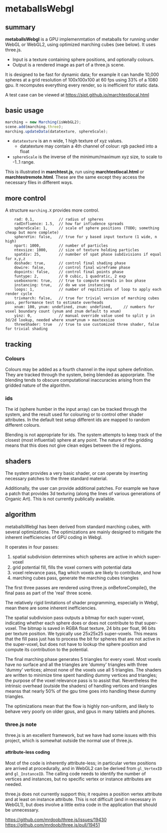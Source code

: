 # metaballsWebgl
## summary
**metaballsWebgl** is a GPU implemenmtation of metaballs for running under WebGL or WebGL2, using optimized marching cubes (see below).
It uses three.js.

* Input is a texture containing sphere positions, and optionally colours.
* Output is a rendered image as part of a three.js scene.

It is designed to be fast for dynamic data; for example it can handle 10,000 spheres at a grid resolution of 100x100x100 at 60 fps using 33% of a 1080 gpu.
It recomputes everything every render, so is inefficient for static data.

A test case can be viewed at https://sjpt.github.io/marchtestlocal.html

## basic usage
```javascript
marching = new Marching(isWebGL2);
scene.add(marching.three);
marching.updateData(datatexture, sphereScale);
```
* `datatexture` is an n wide, 1 high texture of xyz values.
  * datatexture may contain a 4th channel of colour: rgb packed into a float
* `sphereScale` is the inverse of the minimum/maximum xyz size, to scale to -1..1 range.

This is illustrated in **marchtest.js**, run using **marchtestlocal.html** or **marchtestremote.html**.
These are the same except they access the necessary files in different ways.

## more control
A structure `marching.X` provides more control.
```
    rad: 0.1,           // radius of spheres
    radInfluence: 1.5,  // how far infludence spreads
    sphereScale: 1,     // scale of sphere positions (TODO; something cheap but more complete)
    sphereYin: false,   // true for y based input texture (1 wide, n high)
    npart: 1000,        // number of particles
    ntexsize: 1000,     // size of texture holding particles
    spatdiv: 25,        // numnber of spat phase subdivisions if equal for x,y,z
    doshade: true,      // control final shading phase
    dowire: false,      // control final wireframe phase
    dopoints: false,    // control final points phase
    funtype: 2,         // 0 cubic, 1 quadratic, 2 exp
    useboxnorm: true,   // true to compute normals in box phase
    instancing: true,   // do we use instancing
    loops: 1,           // number of repititions of loop to apply each render cycle
    trivmarch: false,   // true for trivial version of marching cubes pass, performance test to estimate overheads
    xnum: 100, ynum: undefined, znum: undefined,     // numbers for voxel boundary count (ynum and znum default to xnum)
    yinz: 0,            // manual override value used to split y in 3d/2d lookup, needed where xnum*ynum > maxtexsize
    threeShader: true   // true to use customized three shader, false for trivial shading
```
## tracking
### Colours
Colours may be added as a fourth channel in the input sphere definition. They are tracked through the system, being blended as apporpriate. The blending tends to obscure computational inaccuracies arising from the gridded nature of the algorithm.

### ids
The id (sphere humber in the input array) can be tracked through the system, and the result used for colouring or to control other shader attributes. In the default test setup different ids are mapped to random different colours.

Blending is not appropriate for ids. The system attempts to keep track of the closest (most influential) sphere at any point. The nature of the gridding means that this does not give clean edges between the id regions.

## shaders
The system provides a very basic shader, or can operate by inserting necessary patches to the three standard material.

Additionally, the user can provide additional patches. For example we have a patch that provides 3d texturing (along the lines of various generations of Organic Art). This is not currently publically available.

## algorithm
metaballsWebgl has been derived from standard marching cubes, with several optimizations. The optimizations are mainly designed to mitigate the inherent inefficiencies of GPU coding in Webgl.

It operates in four passes:
1. spatial subdivision determines which spheres are active in which super-voxel
2. grid potential fill, fills the voxel corners with potential data
3. voxel relevance pass, flag which voxels are likely to contribute, and how
4. marching cubes pass, generate the marching cubes triangles

The first three passes are rendered using three.js onBeforeCompile(),
the final pass as part of the 'real' three scene.

The relatively rigid limitations of shader programming, especially in Webgl, mean there are some inherent inefficiencies.

The spatial subdivision pass outputs a bitmap for each super-voxel, indicating whether each sphere does or does not contribute to that super-voxel. The bitmap is saved in RGBA float texture, 24 bits per float, 96 bits per texture position. We typically use 25x25x25 super-voxels. This means that the fill pass just has to process the bit for spheres that are not active in the super-voxel, but does not have to lookup the sphere position and compute its contribution to the potential.

The final marching phase generates 5 triangles for every voxel. Most voxels have no surface and all the triangles are 'dummy' triangles with three 'dummy' vertices; almost none of the voxels use all 5 triangles. The shaders are written to minimize time spent handling dummy vertices and triangles; the purpose of the voxel relevance pass is to assist that. Nevertheless the intrinsic overhead (outside the shaders) of handling vertices and triangles meanss that nearly 50% of the gpu time goes into handling these dummy triangles.

The optimizations mean that the flow is highly non-uniform, and likely to behave very poorly on older gpus, and gpus in many tablets and phones.

### three.js note
three.js is an excellent framework, but we have had some issues with this project, which is somewhat outside the normal use of three.js.

#### attribute-less coding
Most of the code is inherently attribute-less; in particular vertex positions are arrived at procedurally, and in WebGL2 can be derived from `gl_VertexID` and `gl_InstanceID`. The calling code needs to identify the number of vertices and instances, but no specific vertex or instance attributes are needed.

three.js does not currently support this; it requires a position vertex attribute and at least on instance attribute. This is not difficult (and in necessary in WebGL1), but does involve a little extra code in the application that should be unnecessary.

https://github.com/mrdoob/three.js/issues/19430
https://github.com/mrdoob/three.js/pull/19451

